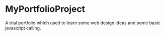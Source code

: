# MyPortfolioProject
A trial portfolio which used to  learn some web design ideas and some basic javascript calling.
